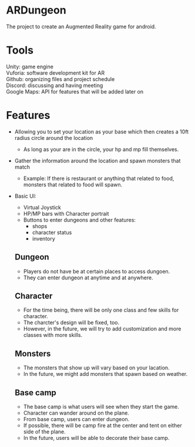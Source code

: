 # ARDungeon

The project to create an Augmented Reality game for android.

# Tools

Unity: game engine<br />
Vuforia: software development kit for AR<br />
Github: organizing files and project schedule<br />
Discord: discussing and having meeting<br />
Google Maps: API for features that will be added later on<br />

# Features

* Allowing you to set your location as your base which then creates a 10ft radius circle around the location
	* As long as your are in the circle, your hp and mp fill themselves.
* Gather the information around the location and spawn monsters that match
	* Example: If there is restaurant or anything that related to food, monsters that related to food will spawn.
* Basic UI:
	* Virtual Joystick
	* HP/MP bars with Character portrait
	* Buttons to enter dungeons and other features:
		* shops
		* character status
		* inventory

	## Dungeon

	* Players do not have be at certain places to access dungoen.
	* They can enter dungeon at anytime and at anywhere.

	## Character

	* For the time being, there will be only one class and few skills for character.
	* The charcter's design will be fixed, too.
	* However, in the future, we will try to add customization and more classes with more skills.

	## Monsters

	* The monsters that show up will vary based on your lacation.
	* In the future, we might add monsters that spawn based on weather.

	## Base camp

	* The base camp is what users will see when they start the game.
	* Character can wander around on the plane.
	* From base camp, users can enter dungeon.
	* If possible, there will be camp fire at the center and tent on either side of the plane.
	* In the future, users will be able to decorate their base camp.




